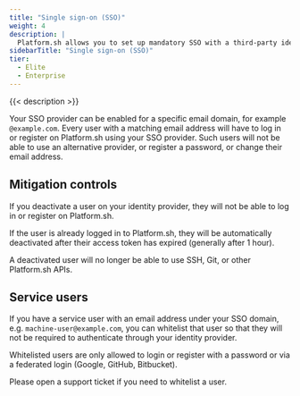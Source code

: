 ```yaml
---
title: "Single sign-on (SSO)"
weight: 4
description: |
  Platform.sh allows you to set up mandatory SSO with a third-party identity provider (IdP) for all your users.
sidebarTitle: "Single sign-on (SSO)"
tier:
  - Elite
  - Enterprise
---
```


{{< description >}}

Your SSO provider can be enabled for a specific email domain, for example `@example.com`. Every user with a matching email address will have to log in or register on Platform.sh using your SSO provider. Such users will not be able to use an alternative provider, or register a password, or change their email address.

## Mitigation controls

If you deactivate a user on your identity provider, they will not be able to log in or register on Platform.sh.

If the user is already logged in to Platform.sh, they will be automatically deactivated after their access token has expired (generally after 1 hour).

A deactivated user will no longer be able to use SSH, Git, or other Platform.sh APIs.

## Service users

If you have a service user with an email address under your SSO domain, e.g. `machine-user@example.com`, you can whitelist that user so that they will not be required to authenticate through your identity provider. 

Whitelisted users are only allowed to login or register with a password or via a federated login (Google, GitHub, Bitbucket).

Please open a support ticket if you need to whitelist a user.
